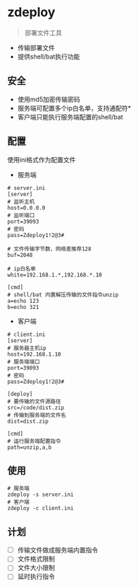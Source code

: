 # zdeploy
> 部署文件工具
* 传输部署文件
* 提供shell/bat执行功能

## 安全
* 使用md5加密传输密码
* 服务端可配置多个ip白名单，支持通配符*
* 客户端只能执行服务端配置的shell/bat

## 配置
使用ini格式作为配置文件
- 服务端
```shell
# server.ini
[server]
# 监听主机
host=0.0.0.0
# 监听端口
port=39093
# 密码
pass=Zdeploy1!2@3#

# 文件传输字节数，网络差推荐128
buf=2048

# ip白名单
white=192.168.1.*,192.168.*.10

[cmd]
# shell/bat 内置解压传输的文件指令unzip
a=echo 123
b=echo 321
```
- 客户端
```shell
# client.ini
[server]
# 服务器主机ip
host=192.168.1.10
# 服务端端口
port=39093
# 密码
pass=Zdeploy1!2@3#

[deploy]
# 要传输的文件源路径
src=/code/dist.zip
# 传输到服务端的文件名
dist=dist.zip

[cmd]
# 运行服务端配置指令
path=unzip,a,b
```

## 使用
```shell
# 服务端
zdeploy -s server.ini
# 客户端
zdeploy -c client.ini
```

## 计划
- [ ] 传输文件做成服务端内置指令
- [ ] 文件格式限制
- [ ] 文件大小限制
- [ ] 延时执行指令
